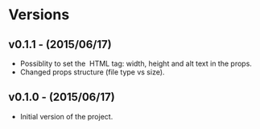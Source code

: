 # Versions

## v0.1.1 - (2015/06/17)

* Possiblity to set the <img> HTML tag: width, height and alt text in the props.
* Changed props structure (file type vs size).

## v0.1.0 - (2015/06/17)

* Initial version of the project.